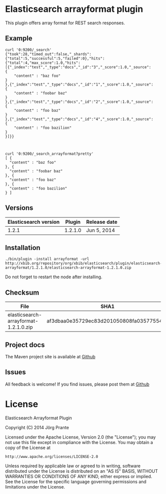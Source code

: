 
# Elasticsearch arrayformat plugin

This plugin offers array format for REST search responses.

## Example

    
    curl '0:9200/_search'
    {"took":28,"timed_out":false,"_shards":{"total":5,"successful":5,"failed":0},"hits":{"total":4,"max_score":1.0,"hits":[{"_index":"test","_type":"docs","_id":"3","_score":1.0,"_source":
    {
        "content" : "baz foo"
    }
    },{"_index":"test","_type":"docs","_id":"1","_score":1.0,"_source":
    {
        "content" : "foobar baz"
    }
    },{"_index":"test","_type":"docs","_id":"2","_score":1.0,"_source":
    {
        "content" : "foo baz"
    }
    },{"_index":"test","_type":"docs","_id":"4","_score":1.0,"_source":
    {
        "content" : "foo bazilion"
    }
    }]}}
    
    
    
    curl '0:9200/_search_arrayformat?pretty'
    [ {
      "content" : "baz foo"
    }, {
      "content" : "foobar baz"
    }, {
      "content" : "foo baz"
    }, {
      "content" : "foo bazilion"
    } ]


## Versions

| Elasticsearch version    | Plugin      | Release date |
| ------------------------ | ----------- | -------------|
| 1.2.1                    | 1.2.1.0     | Jun  5, 2014 |

## Installation

```
./bin/plugin -install arrayformat -url http://xbib.org/repository/org/xbib/elasticsearch/plugin/elasticsearch-arrayformat/1.2.1.0/elasticsearch-arrayformat-1.2.1.0.zip
```

Do not forget to restart the node after installing.

## Checksum

| File                                          | SHA1                                     |
| --------------------------------------------- | -----------------------------------------|
| elasticsearch-arrayformat-1.2.1.0.zip         | af3dbaa0e35729ec83d201050808fa035775547c |

## Project docs

The Maven project site is available at [Github](http://jprante.github.io/elasticsearch-arrayformat)

## Issues

All feedback is welcome! If you find issues, please post them at [Github](https://github.com/jprante/elasticsearch-arrayformat/issues)

# License

Elasticsearch Arrayformat Plugin

Copyright (C) 2014 Jörg Prante

Licensed under the Apache License, Version 2.0 (the "License");
you may not use this file except in compliance with the License.
You may obtain a copy of the License at

    http://www.apache.org/licenses/LICENSE-2.0

Unless required by applicable law or agreed to in writing, software
distributed under the License is distributed on an "AS IS" BASIS,
WITHOUT WARRANTIES OR CONDITIONS OF ANY KIND, either express or implied.
See the License for the specific language governing permissions and
limitations under the License.
